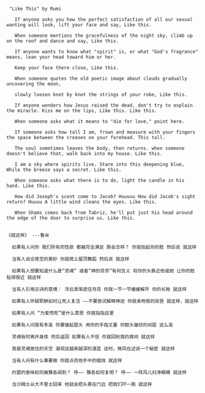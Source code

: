 

     "Like This" by Rumi 

       If anyone asks you how the perfect satisfaction of all our sexual wanting will look, lift your face and say, Like this. 

       When someone mentions the gracefulness of the night sky, climb up on the roof and dance and say, Like this.

       If anyone wants to know what "spirit" is, or what "God's fragrance" means, lean your head toward him or her. 
       
       Keep your face there close, Like this. 

       When someone quotes the old poetic image about clouds gradually uncovering the moon, 
       
       slowly loosen knot by knot the strings of your robe, Like this.

       If anyone wonders how Jesus raised the dead, don't try to explain the miracle. Kiss me on the lips, Like this. Like this. 

       When someone asks what it means to "die for love," point here. 

       If someone asks how tall I am, frown and measure with your fingers the space between the creases on your forehead. This tall. 

       The soul sometimes leaves the body, then returns. when someone doesn't believe that, walk back into my house. Like this. 

       I am a sky where spirits live. Stare into this deepening blue, While the breeze says a secret. Like this. 

       When someone asks what there is to do, light the candle in his hand. Like this. 

       How did Joseph's scent come to Jacob? Huuuuu How did Jacob's sight return? Huuuu A little wind cleans the eyes. Like this. 

       When Shams comes back from Tabriz, he'll put just his head around the edge of the door to surprise us. Like this. 

   
    《就这样》 ---鲁米 

      如果有人问你 我们所有的性欲 都被完全满足 那会怎样？ 你就抬起你的脸 然后说 就这样 

      当有人谈论夜空的美妙 你就爬上屋顶舞蹈 然后说 就这样

      如果有人想要知道什么是“灵魂” 或者“神的芬芳”有何含义 将你的头靠近他或她 让你的脸贴得很近 就这样 

      当有人引用古诗的意境： 浮云渐渐遮住月亮 你就一节一节缓缓解开 你的长袍 就这样 

      如果有人怀疑耶稣如何让死人复活 ——不要尝试解释神迹 你就亲吻我的双唇 就这样，就这样 

      如果有人问 “为爱而死”是什么意思 你就指指这里 

      如果有人问我有多高 你要皱起眉头 用你的手指丈量 你额头皱纹的间距 这么高 

      灵魂有时离开身体 然后返回 如果有人不信 你就回到我的房间 就这样 

      我是灵魂居住的天空 凝视这越来越深的湛蓝 这时，微风在述说一个秘密 就这样 

      当有人问有什么事要做 你就点亮他手中的蜡烛 就这样 

      约瑟的香味如何被雅各闻到？ 呼—— 雅各如何复明？ 呼—— 一阵风儿扫净眼睛 就这样 

      当沙姆士从大不里士回来 他就会把头靠在门边 把我们吓一跳 就这样

        


